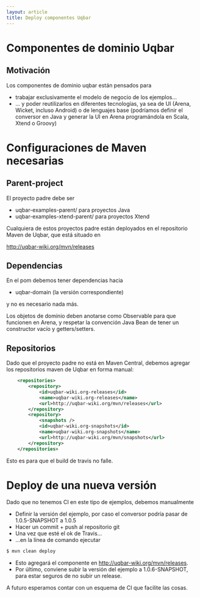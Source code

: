 ```yaml
---
layout: article
title: Deploy componentes Uqbar
---
```



# Componentes de dominio Uqbar

## Motivación

Los componentes de dominio uqbar están pensados para 

- trabajar exclusivamente el modelo de negocio de los ejemplos...
- ... y poder reutilizarlos en diferentes tecnologías, ya sea de UI (Arena, Wicket, incluso Android) o de lenguajes base (podríamos definir el conversor en Java y generar la UI en Arena programándola en Scala, Xtend o Groovy)

# Configuraciones de Maven necesarias

## Parent-project

El proyecto padre debe ser

- uqbar-examples-parent/ para proyectos Java
- uqbar-examples-xtend-parent/ para proyectos Xtend

Cualquiera de estos proyectos padre están deployados en el repositorio Maven de Uqbar, que está situado en

http://uqbar-wiki.org/mvn/releases


## Dependencias

En el pom debemos tener dependencias hacia

- uqbar-domain (la versión correspondiente)

y no es necesario nada más.

Los objetos de dominio deben anotarse como Observable para que funcionen en Arena, y respetar la convención Java Bean de tener un constructor vacío y getters/setters.

## Repositorios

Dado que el proyecto padre no está en Maven Central, debemos agregar los repositorios maven de Uqbar en forma manual:

```xml
	<repositories>
		<repository>
			<id>uqbar-wiki.org-releases</id>
			<name>uqbar-wiki.org-releases</name>
			<url>http://uqbar-wiki.org/mvn/releases</url>
		</repository>
		<repository>
			<snapshots />
			<id>uqbar-wiki.org-snapshots</id>
			<name>uqbar-wiki.org-snapshots</name>
			<url>http://uqbar-wiki.org/mvn/snapshots</url>
		</repository>
	</repositories>
```

Esto es para que el build de travis no falle.

# Deploy de una nueva versión

Dado que no tenemos CI en este tipo de ejemplos, debemos manualmente

- Definir la versión del ejemplo, por caso el conversor podría pasar de 1.0.5-SNAPSHOT a 1.0.5
- Hacer un commit + push al repositorio git
- Una vez que esté el ok de Travis...
- ...en la línea de comando ejecutar

```bash
$ mvn clean deploy
```

- Esto agregará el componente en http://uqbar-wiki.org/mvn/releases.
- Por último, conviene subir la versión del ejemplo a 1.0.6-SNAPSHOT, para estar seguros de no subir un release.

A futuro esperamos contar con un esquema de CI que facilite las cosas.
